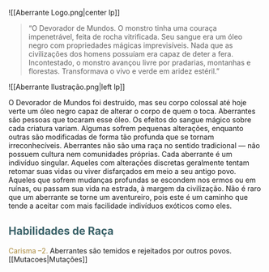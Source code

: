 ![[Aberrante Logo.png|center lp]]
> “O Devorador de Mundos. O monstro tinha uma couraça impenetrável, feita de rocha vitrificada. Seu sangue era um óleo negro com propriedades mágicas imprevisíveis. Nada que as civilizações dos homens possuíam era capaz de deter a fera. Incontestado, o monstro avançou livre por pradarias, montanhas e florestas. Transformava o vivo e verde em aridez estéril.”

![[Aberrante Ilustração.png|left lp]]

O Devorador de Mundos foi destruído, mas seu corpo colossal até hoje verte um óleo negro capaz de alterar o corpo de quem o toca. Aberrantes são pessoas que tocaram esse óleo. Os efeitos do sangue mágico sobre cada criatura variam. Algumas sofrem pequenas alterações, enquanto outras são modificadas de forma tão profunda que se tornam irreconhecíveis.
Aberrantes não são uma raça no sentido tradicional — não possuem cultura nem comunidades próprias. Cada aberrante é um indivíduo singular. Aqueles com alterações discretas geralmente tentam retomar suas vidas ou viver disfarçados em meio a seu antigo povo. Aqueles que sofrem mudanças profundas se escondem nos ermos ou em ruínas, ou passam sua vida na estrada, à margem da civilização. Não é raro que um aberrante se torne um aventureiro, pois este é um caminho que tende a aceitar com mais facilidade indivíduos exóticos como eles.

## <span style="color:rgb(59, 98, 105)">Habilidades de Raça</span>

<span style="color:rgb(170, 137, 59)">Carisma –2.</span> Aberrantes são temidos e rejeitados por outros povos.
[[Mutacoes|Mutações]]
